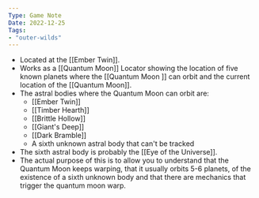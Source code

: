 ```yaml
---
Type: Game Note
Date: 2022-12-25
Tags:
- "outer-wilds"
---
```

- Located at the [[Ember Twin]].
- Works as a [[Quantum Moon]] Locator showing the location of five known planets where the [[Quantum Moon ]] can orbit and the current location of the [[Quantum Moon]].
- The astral bodies where the Quantum Moon can orbit are:
	- [[Ember Twin]]
	- [[Timber Hearth]]
	- [[Brittle Hollow]]
	- [[Giant's Deep]]
	- [[Dark Bramble]]
	- A sixth unknown astral body that can't be tracked
- The sixth astral body is probably the [[Eye of the Universe]].
- The actual purpose of this is to allow you to understand that the Quantum Moon keeps warping, that it usually orbits 5-6 planets, of the existence of a sixth unknown body and that there are mechanics that trigger the quantum moon warp.
